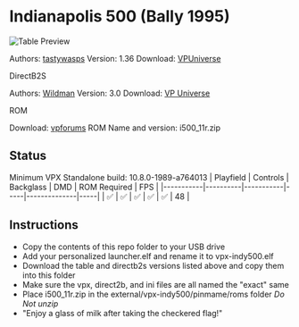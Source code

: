 # Indianapolis 500 (Bally 1995)

![Table Preview]([https://www.vpforums.org/index.php?s=c9ae639526ca4911ece3423374898dbe&app=downloads&module=display&section=screenshot&record=75079&id=14459&full=1])

Authors: [tastywasps](https://vpuniverse.com/profile/44724-tastywasps/)
Version: 1.36
Download: [VPUniverse](https://vpuniverse.com/files/file/14539-indianapolis-500-bally-1995/)

DirectB2S

Authors: [Wildman](https://vpuniverse.com/profile/5-wildman/)
Version: 3.0
Download: [VP Universe](https://vpuniverse.com/files/file/3737-indianapolis-500-bally-1995/)

ROM

Download: [vpforums](https://www.vpforums.org/index.php?app=downloads&showfile=1266)
ROM Name and version: i500_11r.zip

## Status 

Minimum VPX Standalone build: 10.8.0-1989-a764013
| Playfield | Controls | Backglass | DMD | ROM Required | FPS | 
|-----------|----------|-----------|-----|--------------|-----|
| :white_check_mark: | :white_check_mark: | :white_check_mark: | :white_check_mark: | :white_check_mark: | 48 |

## Instructions

- Copy the contents of this repo folder to your USB drive
- Add your personalized launcher.elf and rename it to vpx-indy500.elf
- Download the table and directb2s versions listed above and copy them into this folder
- Make sure the vpx, direct2b, and ini files are all named the "exact" same
- Place i500_11r.zip in the external/vpx-indy500/pinmame/roms folder *Do Not unzip*
- "Enjoy a glass of milk after taking the checkered flag!"

